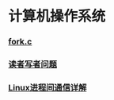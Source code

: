 # 计算机操作系统

### [fork.c](https://github.com/sssyc1/OS/blob/main/fork.c)
### [读者写者问题](https://github.com/sssyc1/OS/blob/main/%E8%AF%BB%E8%80%85%E5%86%99%E8%80%85%E9%97%AE%E9%A2%98.md)
### [Linux进程间通信详解](https://github.com/sssyc1/OS/blob/main/%E8%BF%9B%E7%A8%8B%E9%97%B4%E7%9A%84%E4%BA%94%E7%A7%8D%E9%80%9A%E4%BF%A1%E6%96%B9%E5%BC%8F%E4%BB%8B%E7%BB%8D.md)
